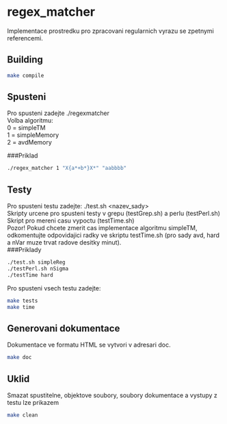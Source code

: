 # regex_matcher

Implementace prostredku pro zpracovani regularnich vyrazu se zpetnymi referencemi.

## Building

```bash
make compile
```

## Spusteni

Pro spusteni zadejte ./regexmatcher <volba algoritmu> <regex> <vstupni retezec>  
Volba algoritmu:  
0 = simpleTM  
1 = simpleMemory  
2 = avdMemory  

###Priklad
```bash
./regex_matcher 1 "X{a*+b*}X*" "aabbbb" 
```

## Testy

Pro spusteni testu zadejte: ./test.sh <nazev_sady>  
Skripty urcene pro spusteni testy v grepu (testGrep.sh) a perlu (testPerl.sh)  
Skript pro mereni casu vypoctu (testTime.sh)  
Pozor! Pokud chcete zmerit cas implementace algoritmu simpleTM, odkomentujte odpovidajici radky ve skriptu testTime.sh (pro sady avd, hard a nVar muze trvat radove desitky minut).  
###Priklady
```bash
./test.sh simpleReg
./testPerl.sh nSigma
./testTime hard
```
Pro spusteni vsech testu zadejte:
```bash
make tests
make time
```
## Generovani dokumentace
Dokumentace ve formatu HTML se vytvori v adresari doc.
```bash
make doc
```
## Uklid
Smazat spustitelne, objektove soubory, soubory dokumentace a vystupy z testu lze prikazem
```bash
make clean
```
